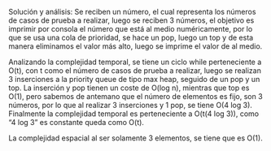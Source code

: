 Solución y análisis:
Se reciben un número, el cual representa los números de casos de prueba a realizar, luego se reciben 3 números, el objetivo es imprimir por consola el número que está al medio numéricamente, por lo que se usa una cola de prioridad, se hace un pop, luego un top y de esta manera eliminamos el valor más alto, luego se imprime el valor de al medio.

Analizando la complejidad temporal, se tiene un ciclo while perteneciente a O(t), con t como el número de casos de prueba a realizar, luego se realizan 3 inserciones a la priority queue de tipo max heap, seguido de un pop y un top. La inserción y pop tienen un coste de O(log n), mientras que top es O(1), pero sabemos de antemano que el número de elementos es fijo, son 3 números, por lo que al realizar 3 inserciones y 1 pop, se tiene O(4 log 3). Finalmente la complejidad temporal es perteneciente a O(t(4 log 3)), como “4 log 3” es constante queda como O(t).

La complejidad espacial al ser solamente 3 elementos, se tiene que es O(1).
